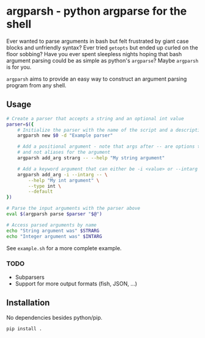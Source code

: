 # argparsh - python argparse for the shell

Ever wanted to parse arguments in bash but felt frustrated by giant case blocks
and unfriendly syntax? Ever tried `getopts` but ended up curled on the floor
sobbing? Have you ever spent sleepless nights hoping that bash argument parsing
could be as simple as python's `argparse`? Maybe `argparsh` is for you.

`argparsh` aims to provide an easy way to construct an argument parsing program
from any shell.

## Usage

```bash
# Create a parser that accepts a string and an optional int value
parser=$({
    # Initialize the parser with the name of the script and a description
    argparsh new $0 -d "Example parser"

    # Add a positional argument - note that args after -- are options to add_arg
    # and not aliases for the argument
    argparsh add_arg strarg -- --help "My string argument"

    # Add a keyword argument that can either be -i <value> or --intarg <value>
    argparsh add_arg -i --intarg -- \
        --help "My int argument" \
        --type int \
        --default
})

# Parse the input arguments with the parser above
eval $(argparsh parse $parser "$@")

# Access parsed arguments by name
echo "String argument was" $STRARG
echo "Integer argument was" $INTARG
```

See `example.sh` for a more complete example.

### TODO

+ Subparsers
+ Support for more output formats (fish, JSON, ...)

## Installation

No dependencies besides python/pip.

```sh
pip install .
```
